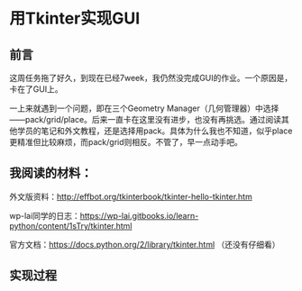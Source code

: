 # 用Tkinter实现GUI

## 前言

这周任务拖了好久，到现在已经7week，我仍然没完成GUI的作业。一个原因是，卡在了GUI上。

一上来就遇到一个问题，即在三个Geometry Manager（几何管理器）中选择——pack/grid/place。后来一直卡在这里没有进步，也没有再挑选。通过阅读其他学员的笔记和外文教程，还是选择用pack。具体为什么我也不知道，似乎place更精准但比较麻烦，而pack/grid则相反。不管了，早一点动手吧。

## 我阅读的材料：

外文版资料：http://effbot.org/tkinterbook/tkinter-hello-tkinter.htm

wp-lai同学的日志：https://wp-lai.gitbooks.io/learn-python/content/1sTry/tkinter.html

官方文档：https://docs.python.org/2/library/tkinter.html （还没有仔细看）

## 实现过程

